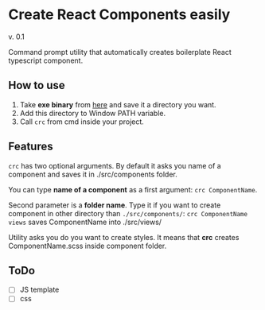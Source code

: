 # Create React Components easily
v. 0.1

Command prompt utility that automatically creates boilerplate React typescript component.

## How to use
1. Take **exe binary** from [here](/dist/crc.exe) and save it a directory you want.
2. Add this directory to Window PATH variable.
3. Call `crc` from cmd inside your project.

## Features
`crc` has two optional arguments. By default it asks you name of a component and saves it in ./src/components folder.

You can type **name of a component** as a first argument: `crc ComponentName`.

Second parameter is a **folder name**. Type it if you want to create component in other directory than `./src/components/`: `crc ComponentName views` saves ComponentName into ./src/views/

Utility asks you do you want to create styles. It means that **crc** creates ComponentName.scss inside component folder.

## ToDo
- [ ] JS template
- [ ] css